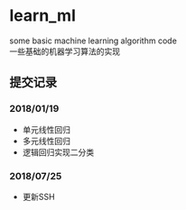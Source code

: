 # learn_ml
some basic machine learning algorithm code  
一些基础的机器学习算法的实现
## 提交记录
### 2018/01/19
- 单元线性回归
- 多元线性回归
- 逻辑回归实现二分类

### 2018/07/25
- 更新SSH
